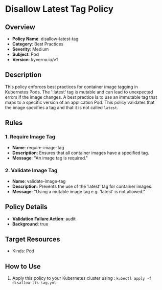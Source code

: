 # Disallow Latest Tag Policy

## Overview
- **Policy Name**: disallow-latest-tag
- **Category**: Best Practices
- **Severity**: Medium
- **Subject**: Pod
- **Version**: kyverno.io/v1

## Description
This policy enforces best practices for container image tagging in Kubernetes Pods. The ':latest' tag is mutable and can lead to unexpected errors if the image changes. A best practice is to use an immutable tag that maps to a specific version of an application Pod. This policy validates that the image specifies a tag and that it is not called `latest`.

## Rules

### 1. Require Image Tag
- **Name**: require-image-tag
- **Description**: Ensures that all container images have a specified tag.
- **Message**: "An image tag is required."

### 2. Validate Image Tag
- **Name**: validate-image-tag
- **Description**: Prevents the use of the 'latest' tag for container images.
- **Message**: "Using a mutable image tag e.g. 'latest' is not allowed."

## Policy Details
- **Validation Failure Action**: audit
- **Background**: true

## Target Resources
- Kinds: Pod

## How to Use
1. Apply this policy to your Kubernetes cluster using : `kubectl apply -f disallow-lts-tag.yml`

